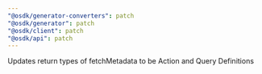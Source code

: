 ```yaml
---
"@osdk/generator-converters": patch
"@osdk/generator": patch
"@osdk/client": patch
"@osdk/api": patch
---
```


Updates return types of fetchMetadata to be Action and Query Definitions
